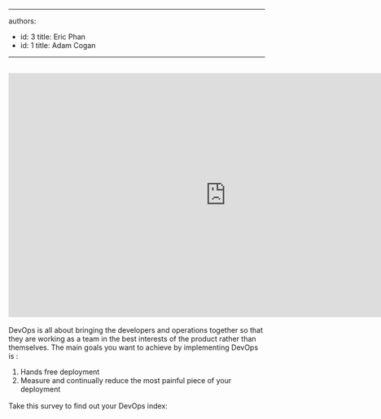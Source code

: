 

---
authors:
  - id: 3
    title: Eric Phan
  - id: 1
    title: Adam Cogan
---




<span class='intro'> <div>​​​<br></div><div class="ms-rtestate-read ms-rte-embedcode ms-rte-embedil ms-rtestate-notify"><iframe width="853" height="480" src="https&#58;//www.youtube.com/embed/_I94-tJlovg?rel=0" frameborder="0"></iframe>&#160;</div>DevOps is all about bringing the developers and operations together so that they are working as a team in the best interests of the product rather than themselves. The main goals you want to achieve by implementing DevOps is &#58; </span>

<ol><li>Hands free deployment</li><li>Measure and continually reduce the most painful piece of your deployment</li></ol><div><span style="line-height&#58;21px;">Take this survey to find out your DevOps index​&#58;​<br></span></div><div><span style="line-height&#58;21px;"> </span><div class="ms-rtestate-read ms-rte-wpbox" unselectable="on"><div class="ms-rtestate-notify  ms-rtestate-read 2823b5f0-1b7a-4827-a79f-c17e84255cf3" id="div_2823b5f0-1b7a-4827-a79f-c17e84255cf3" unselectable="on"></div><div id="vid_2823b5f0-1b7a-4827-a79f-c17e84255cf3" unselectable="on" style="display&#58;none;"></div></div><span style="line-height&#58;21px;"> <br></span></div>



